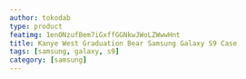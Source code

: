 ```yaml
---
author: tokodab
type: product
featimg: 1enONzufBem7iGxffGGNkwJWoLZWwwHnt
title: Kanye West Graduation Bear Samsung Galaxy S9 Case
tags: [samsung, galaxy, s9]
category: [samsung]
---
```


